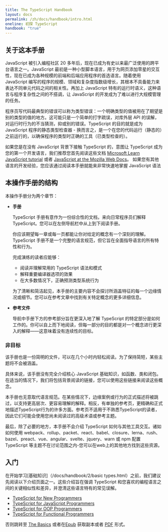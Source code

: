 ```yaml
---
title: The TypeScript Handbook
layout: docs
permalink: /zh/docs/handbook/intro.html
oneline: 初探 TypeScript
handbook: "true"
---
```


## 关于这本手册

JavaScript 被引入编程社区 20 多年后，现在已成为有史以来最广泛使用的跨平台语言之一。JavaScript 最初是一种小型脚本语言，用于为网页添加零星的交互性，现在已成为各种规模的前端和后端应用程序的首选语言。随着使用 JavaScript 编写的程序的规模、领域和复杂度指数级增长，其根本不具备能力来表达不同单元代码之间的相关性。再加上 JavaScript 特有的运行时语义，这种语言与程序复杂性之间的不搭调，让 JavaScript 的开发成为了难以进行大规模管理的任务。

程序员写代码最典型的错误可以称为类型错误：一个明确类型的值被用在了期望是别的类型的值的地方。这可能只是一个简单的打字疏误，对库外层 API 的误解，对运行时行为的不当猜测，抑或别的错误。TypeScript 的目的就是成为 JavaScript 程序的静态类型检查器 - 换而言之，是一个在您的代码运行（静态的）之前运行的，以确保程序的类型时正确的工具（已类型检查的）。

如果您是在没有 JavaScript 背景下接触 TypeScript 的，意图让 TypeScript 成为您的第一个开发语言，我们推荐您首先阅读这些文档 [Microsoft Learn JavaScript tutorial](https://docs.microsoft.com/javascript/) 或者 [JavaScript at the Mozilla Web Docs](https://developer.mozilla.org/docs/Web/JavaScript/Guide)。
如果您有其他语言的开发经验，您应该通过阅读本手册就能来非常快速地掌握 JavaScript 语法

## 本操作手册的结构

本操作手册分为两个章节：

- **手册**

  TypeScript 手册有意作为一份综合性的文档，来向日常程序员们解释 TypeScript。您可以在左侧导航栏中从上到下阅读手册。

  你应该期望每一章或每一页都能让你对给定的概念有一个深刻的理解。TypeScript 手册不是一个完整的语言规范，但它旨在全面指导语言的所有特性和行为。

  完成演练的读者应能够：

  - 阅读并理解常用的 TypeScript 语法和模式
  - 解释重要编译器选项的效果
  - 在大多数情况下，正确预测类型系统行为

  为了清晰和简洁起见，本手册的主要内容不会探讨所涵盖特征的每一个边缘情况或细节。您可以在参考文章中找到有关特定概念的更多详细信息。

- **参考文件**

  导航中手册下方的参考部分旨在更深入地了解 TypeScript 的特定部分是如何工作的。你可以自上而下地阅读，但每一部分的目的都是对一个概念进行更深入的解释——这意味着没有连续性的目标。

### 非目标

该手册也是一份简明的文件，可以在几个小时内轻松阅读。为了保持简短，某些主题将不会被涵盖。

具体来说，该手册没有完全介绍核心 JavaScript 基础知识，如函数、类和闭包。在适当的情况下，我们将包括背景阅读的链接，您可以使用这些链接来阅读这些概念。

本手册也无意取代语言规范。在某些情况下，边缘案例或行为的正式描述将被跳过，以支持更高层次、更容易理解的解释。相反，有单独的参考页，更精确和正式地描述TypeScript行为的许多方面。参考页不适用于不熟悉TypeScript的读者，因此它们可能会使用您尚未阅读过的高级术语或参考主题。

最后，除了必要的地方，本手册不会介绍 TypeScript 如何与其他工具交互。诸如如何使用 webpack、rollup、packet、react、babel、closure、lerna、rush、bazel、preact、vue、angular、svelte、jquery、warn 或 npm 配置 TypeScript 等主题不在讨论范围之内-您可以在web上的其他地方找到这些资源。

## 入门
在开始学习[基础知识]（/docs/handbook/2/basic types.html）之前，我们建议先阅读以下介绍页面之一。这些介绍旨在强调 TypeScript 和您喜欢的编程语言之间的关键相似性和差异，并澄清这些语言特有的常见误解。



- [TypeScript for New Programmers](/docs/handbook/typescript-from-scratch.html)
- [TypeScript for JavaScript Programmers](/docs/handbook/typescript-in-5-minutes.html)
- [TypeScript for OOP Programmers](/docs/handbook/typescript-in-5-minutes-oop.html)
- [TypeScript for Functional Programmers](/docs/handbook/typescript-in-5-minutes-func.html)

否则跳转至  [The Basics](/docs/handbook/2/basic-types.html) 或者在[Epub](/assets/typescript-handbook.epub) 获取副本或者 [PDF](/assets/typescript-handbook.pdf) 形式。
